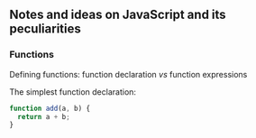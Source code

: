 ## Notes and ideas on JavaScript and its peculiarities ##

### Functions

Defining functions: function declaration _vs_ function expressions

The simplest function declaration:
```javascript
function add(a, b) {
  return a + b;
}
```